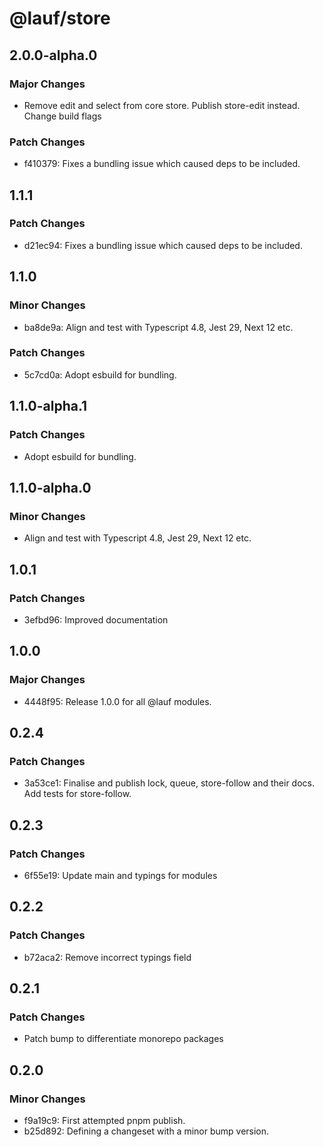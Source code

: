 # @lauf/store

## 2.0.0-alpha.0

### Major Changes

- Remove edit and select from core store. Publish store-edit instead. Change build flags

### Patch Changes

- f410379: Fixes a bundling issue which caused deps to be included.

## 1.1.1

### Patch Changes

- d21ec94: Fixes a bundling issue which caused deps to be included.

## 1.1.0

### Minor Changes

- ba8de9a: Align and test with Typescript 4.8, Jest 29, Next 12 etc.

### Patch Changes

- 5c7cd0a: Adopt esbuild for bundling.

## 1.1.0-alpha.1

### Patch Changes

- Adopt esbuild for bundling.

## 1.1.0-alpha.0

### Minor Changes

- Align and test with Typescript 4.8, Jest 29, Next 12 etc.

## 1.0.1

### Patch Changes

- 3efbd96: Improved documentation

## 1.0.0

### Major Changes

- 4448f95: Release 1.0.0 for all @lauf modules.

## 0.2.4

### Patch Changes

- 3a53ce1: Finalise and publish lock, queue, store-follow and their docs. Add tests for store-follow.

## 0.2.3

### Patch Changes

- 6f55e19: Update main and typings for modules

## 0.2.2

### Patch Changes

- b72aca2: Remove incorrect typings field

## 0.2.1

### Patch Changes

- Patch bump to differentiate monorepo packages

## 0.2.0

### Minor Changes

- f9a19c9: First attempted pnpm publish.
- b25d892: Defining a changeset with a minor bump version.
